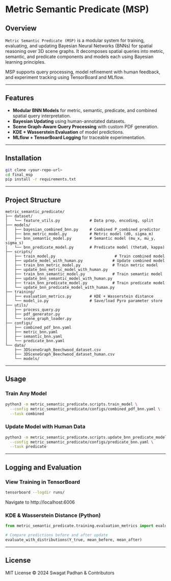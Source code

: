 # Metric Semantic Predicate (MSP)

## Overview

`Metric Semantic Predicate (MSP)` is a modular system for training, evaluating, and updating Bayesian Neural Networks (BNNs) for spatial reasoning over 3D scene graphs. It decomposes spatial queries into metric, semantic, and predicate components and models each using Bayesian learning principles.

MSP supports query processing, model refinement with human feedback, and experiment tracking using TensorBoard and MLflow.

---

## Features

- **Modular BNN Models** for metric, semantic, predicate, and combined spatial query interpretation.
- **Bayesian Updating** using human-annotated datasets.
- **Scene Graph-Aware Query Processing** with custom PDF generation.
- **KDE + Wasserstein Evaluation** of model predictions.
- **MLflow + TensorBoard Logging** for traceable experimentation.

---

## Installation

```bash
git clone <your-repo-url>
cd final_msp
pip install -r requirements.txt
```

---

## Project Structure

```
metric_semantic_predicate/
├── dataset/
│   └── feature_utils.py             # Data prep, encoding, split
├── models/
│   ├── bayesian_combined_bnn.py     # Combined P_combined predictor
│   ├── bnn_metric_model.py          # Metric model (d0, sigma_m)
│   ├── bnn_semantic_model.py        # Semantic model (mu_x, mu_y, sigma_s)
│   └── bnn_predicate_model.py       # Predicate model (theta0, kappa)
├── scripts/
│   ├── train_model.py                          # Train combined model
│   ├── update_model_with_human.py             # Update combined model
│   ├── train_bnn_metric_model.py              # Train metric model
│   ├── update_bnn_metric_model_with_human.py
│   ├── train_bnn_semantic_model.py            # Train semantic model
│   ├── update_bnn_semantic_model_with_human.py
│   ├── train_bnn_predicate_model.py           # Train predicate model
│   └── update_bnn_predicate_model_with_human.py
├── training/
│   ├── evaluation_metrics.py        # KDE + Wasserstein distance
│   └── model_io.py                  # Save/load Pyro parameter store
├── utils/
│   ├── process_query.py
│   ├── pdf_generator.py
│   └── scene_graph_loader.py
├── configs/
│   ├── combined_pdf_bnn.yaml
│   ├── metric_bnn.yaml
│   ├── semantic_bnn.yaml
│   └── predicate_bnn.yaml
└── data/
    ├── 3DSceneGraph_Beechwood_dataset.csv
    ├── 3DSceneGraph_Beechwood_dataset_human.csv
    └── models/
```

---

## Usage

### Train Any Model

```bash
python3 -m metric_semantic_predicate.scripts.train_model \
  --config metric_semantic_predicate/configs/combined_pdf_bnn.yaml \
  --task combined
```

### Update Model with Human Data

```bash
python3 -m metric_semantic_predicate.scripts.update_bnn_predicate_model_with_human \
  --config metric_semantic_predicate/configs/predicate_bnn.yaml \
  --task predicate
```

---

## Logging and Evaluation

### View Training in TensorBoard

```bash
tensorboard --logdir runs/
```

Navigate to http://localhost:6006

### KDE & Wasserstein Distance (Python)

```python
from metric_semantic_predicate.training.evaluation_metrics import evaluate_with_distributions

# Compare predictions before and after update
evaluate_with_distributions(Y_true, mean_before, mean_after)
```

---

## License

MIT License © 2024 Swagat Padhan & Contributors

